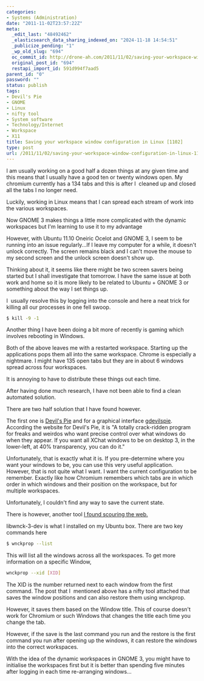 ```yaml
---
categories:
- Systems (Administration)
date: "2011-11-02T23:57:22Z"
meta:
  _edit_last: "48492462"
  _elasticsearch_data_sharing_indexed_on: "2024-11-18 14:54:51"
  _publicize_pending: "1"
  _wp_old_slug: "694"
  oc_commit_id: http://drone-ah.com/2011/11/02/saving-your-workspace-window-configuration-in-linux-1102/1320278245
  original_post_id: "694"
  restapi_import_id: 591d994f7aad5
parent_id: "0"
password: ""
status: publish
tags:
- Devil's Pie
- GNOME
- Linux
- nifty tool
- System software
- Technology/Internet
- Workspace
- X11
title: Saving your workspace window configuration in Linux [1102]
type: post
url: /2011/11/02/saving-your-workspace-window-configuration-in-linux-1102/
---
```


I am usually working on a good half a dozen things at any given time and this
means that I usually have a good ten or twenty windows open. My chromium
currently has a 134 tabs and this is after I  cleaned up and closed all the tabs
I no longer need.

Luckily, working in Linux means that I can spread each stream of work into the
various workspaces.

Now GNOME 3 makes things a little more complicated with the dynamic workspaces
but I'm learning to use it to my advantage

However, with Ubuntu 11.10 Oneiric Ocelot and GNOME 3, I seem to be running into
an issue regularly...If I leave my computer for a while, it doesn't unlock
correctly. The screen remains black and I can't move the mouse to my second
screen and the unlock screen doesn't show up.

<!--more-->

Thinking about it, it seems like there might be two screen savers being started
but I shall investigate that tomorrow. I have the same issue at both work and
home so it is more likely to be related to Ubuntu + GNOME 3 or something about
the way I set things up.

I  usually resolve this by logging into the console and here a neat trick for
killing all our processes in one fell swoop.

```bash
$ kill -9 -1
```

Another thing I have been doing a bit more of recently is gaming which involves
rebooting in Windows.

Both of the above leaves me with a restarted workspace. Starting up the
applications pops them all into the same workspace. Chrome is especially a
nightmare. I might have 135 open tabs but they are in about 6 windows spread
across four workspaces.

It is annoying to have to distribute these things out each time.

After having done much research, I have not been able to find a clean automated
solution.

There are two half solution that I have found however.

The first one is [Devil's Pie](http://live.gnome.org/DevilsPie "Devil's Pie")
and for a graphical interface
[gdevilspie](http://code.google.com/p/gdevilspie/ "gdevilspie"). According the
website for Devil's Pie, it is "A totally crack-ridden program for freaks and
weirdos who want precise control over what windows do when they appear. If you
want all XChat windows to be on desktop 3, in the lower-left, at 40%
transparency, you can do it."

Unfortunately, that is exactly what it is. If you pre-determine where you want
your windows to be, you can use this very useful application. However, that is
not quite what I want. I want the current configuration to be remember. Exactly
like how Chromium remembers which tabs are in which order in which windows and
their position on the workspace, but for multiple workspaces.

Unfortunately, I couldn't find any way to save the current state.

There is however, another tool
[I found scouring the web.](http://thialfihar.org/projects/window_position_session/ "Window Position Session")

[](http://thialfihar.org/projects/window_position_session/ "Window Position Session")libwnck-3-dev
is what I installed on my Ubuntu box. There are two key commands here

```bash
$ wnckprop --list
```

This will list all the windows across all the workspaces. To get more
information on a specific Window,

```bash
wnckprop --xid [XID]
```

The XID is the number returned next to each window from the first command. The
post that I  mentioned above has a nifty tool attached that saves the window
positions and can also restore them using wnckprop.

However, it saves them based on the Window title. This of course doesn't work
for Chromium or such Windows that changes the title each time you change the
tab.

However, if the save is the last command you run and the restore is the first
command you run after opening up the windows, it can restore the windows into
the correct workspaces.

With the idea of the dynamic workspaces in GNOME 3, you might have to initialise
the workspaces first but it is better than spending five minutes after logging
in each time re-arranging windows...
